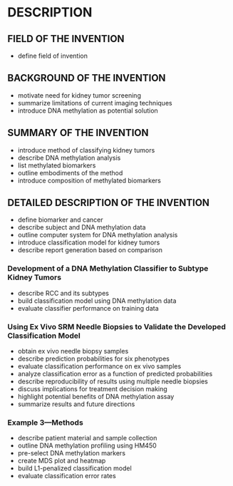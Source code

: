 # DESCRIPTION

## FIELD OF THE INVENTION

- define field of invention

## BACKGROUND OF THE INVENTION

- motivate need for kidney tumor screening
- summarize limitations of current imaging techniques
- introduce DNA methylation as potential solution

## SUMMARY OF THE INVENTION

- introduce method of classifying kidney tumors
- describe DNA methylation analysis
- list methylated biomarkers
- outline embodiments of the method
- introduce composition of methylated biomarkers

## DETAILED DESCRIPTION OF THE INVENTION

- define biomarker and cancer
- describe subject and DNA methylation data
- outline computer system for DNA methylation analysis
- introduce classification model for kidney tumors
- describe report generation based on comparison

### Development of a DNA Methylation Classifier to Subtype Kidney Tumors

- describe RCC and its subtypes
- build classification model using DNA methylation data
- evaluate classifier performance on training data

### Using Ex Vivo SRM Needle Biopsies to Validate the Developed Classification Model

- obtain ex vivo needle biopsy samples
- describe prediction probabilities for six phenotypes
- evaluate classification performance on ex vivo samples
- analyze classification error as a function of predicted probabilities
- describe reproducibility of results using multiple needle biopsies
- discuss implications for treatment decision making
- highlight potential benefits of DNA methylation assay
- summarize results and future directions

### Example 3—Methods

- describe patient material and sample collection
- outline DNA methylation profiling using HM450
- pre-select DNA methylation markers
- create MDS plot and heatmap
- build L1-penalized classification model
- evaluate classification error rates

